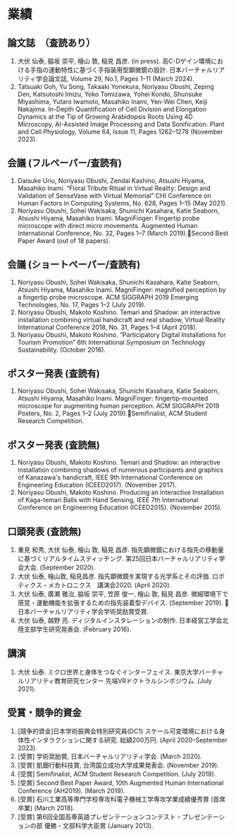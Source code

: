 # 業績
## 論文誌　（査読あり）
1. 大伏 仙泰, 脇坂 崇平, 檜山 敦, 稲見 昌彦. (in press). 高C-Dゲイン環境における手指の運動特性に基づく手指装用型顕微鏡の設計. 日本バーチャルリアリティ学会論文誌, Volume 29, No.1, Pages 1–11 (March 2024).
1. Tatsuaki Goh, Yu Song, Takaaki Yonekura, Noriyasu Obushi, Zeping Den, Katsutoshi Imizu, Yoko Tomizawa, Yohei Kondo, Shunsuke Miyashima, Yutaro Iwamoto, Masahiko Inami, Yen-Wei Chen, Keiji Nakajima. In-Depth Quantification of Cell Division and Elongation Dynamics at the Tip of Growing Arabidopsis Roots Using 4D Microscopy, AI-Assisted Image Processing and Data Sonification. Plant and Cell Physiology, Volume 64, Issue 11, Pages 1262–1278 (November 2023).

## 会議 (フルペーパー/査読有)
1. Daisuke Uriu, Noriyasu Obushi, Zendai Kashino, Atsushi Hiyama, Masahiko Inami. “Floral Tribute Ritual in Virtual Reality: Design and Validation of SenseVase with Virtual Memorial” CHI Conference on Human Factors in Computing Systems, No. 628, Pages 1–15 (May 2021).
1. Noriyasu Obushi, Sohei Wakisaka, Shunichi Kasahara, Katie Seaborn, Atsushi Hiyama, Masahiko Inami. MagniFinger: Fingertip probe microscope with direct micro movements. Augmented Human International Conference, No. 32, Pages 1–7 (March 2019).🏅Second Best Paper Award (out of 18 papers).

## 会議 (ショートペーパー/査読有)
1. Noriyasu Obushi, Sohei Wakisaka, Shunichi Kasahara, Katie Seaborn, Atsushi Hiyama, Masahiko Inami. MagniFinger: magnified perception by a fingertip probe microscope. ACM SIGGRAPH 2019 Emerging Technologies, No. 17, Pages 1–2 (July 2019).
1. Noriyasu Obushi, Makoto Koshino. Temari and Shadow: an interactive installation combining virtual handicraft and real shadow, Virtual Reality International Conference 2018, No. 31, Pages 1–4  (April 2018).
1. Noriyasu Obushi, Makoto Koshino. “Participatory Digital Installations for Tourism Promotion” 6th International Symposium on Technology Sustainability. (October 2016).

## ポスター発表 (査読有)
1. Noriyasu Obushi, Sohei Wakisaka, Shunichi Kasahara, Katie Seaborn, Atsushi Hiyama, Masahiko Inami. MagniFinger: fingertip-mounted microscope for augmenting human perception. ACM SIGGRAPH 2019 Posters, No. 2, Pages 1–2 (July 2019).🏅Semifinalist, ACM Student Research Competition.

## ポスター発表 (査読無)
1. Noriyasu Obushi, Makoto Koshino. Temari and Shadow: an interactive installation combining shadows of numerous participants and graphics of Kanazawa's handicraft, IEEE 9th International Conference on Engineering Education (ICEED2017). (November 2017).
1. Noriyasu Obushi, Makoto Koshino. Producing an Interactive Installation of Kaga-temari Balls with Hand Sensing, IEEE 7th International Conference on Engineering Education (ICEED2015). (November 2015).

## 口頭発表 (査読無)
1. 重見 和秀, 大伏 仙泰, 檜山 敦, 稲見 昌彦. 指先顕微鏡における指先の移動量に基づくリアルタイムスティッチング. 第25回日本バーチャルリアリティ学会大会. (September 2020).
1. 大伏 仙泰, 檜山敦, 稲見昌彦. 指先顕微鏡を実現する光学系とその評価. ロボティクス・メカトロニクス　講演会2020. (April 2020).
1. 大伏 仙泰, 廣瀬 雅治, 脇坂 崇平, 笠原 俊一, 檜山 敦, 稲見 昌彦. 微細環境下で感覚・運動機能を拡張するための指先装着型デバイス. (September 2019). 🏅日本バーチャルリアリティ学会学術奨励賞受賞.
1. 大伏 仙泰, 越野 亮. ディジタルインスタレーションの制作. 日本経営工学会北陸支部学生研究発表会. (February 2016).

## 講演
1. 大伏 仙泰. ミクロ世界と身体をつなぐインターフェイス. 東京大学バーチャルリアリティ教育研究センター 先端VRドクトラルシンポジウム. (July 2021).

## 受賞・競争的資金
1. [競争的資金]日本学術振興会特別研究員(DC1) スケール可変環境における身体性インタラクションに関する研究. 総額200万円. (April 2020–September 2023).
1. [受賞] 学術奨励賞, 日本バーチャルリアリティ学会. (March 2020).
1. [受賞] 凱鈿行動科技賞, 台湾国立成功大学成果発表会. (November 2019).
1. [受賞] Semifinalist, ACM Student Research Competition. (July 2019).
1. [受賞] Second Best Paper Award, 10th Augmented Human International Conference (AH2019). (March 2019).
1. [受賞] 石川工業高等専門学校専攻科電子機械工学専攻学業成績優秀賞 (首席卒業) (March 2018).
1. [受賞] 第6回全国高専英語プレゼンテーションコンテスト・プレゼンテーションの部 優勝・文部科学大臣賞 (January 2013).